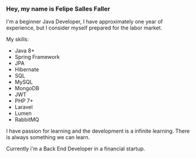 ### Hey, my name is Felipe Salles Faller

I'm a beginner Java Developer, I have approximately one year of experience, but I consider myself prepared for the labor market.

My skills:
- Java 8+
- Spring Framework
- JPA
- Hibernate
- SQL
- MySQL
- MongoDB
- JWT
- PHP 7+
- Laravel
- Lumen
- RabbitMQ

I have passion for learning and the development is a infinite learning. There is always something we can learn.

Currently i'm a Back End Developer in a financial startup. 



<!--
**felipesal/felipesal** is a ✨ _special_ ✨ repository because its `README.md` (this file) appears on your GitHub profile.

Here are some ideas to get you started:

- 🔭 I’m currently working on ...
- 🌱 I’m currently learning ...
- 👯 I’m looking to collaborate on ...
- 🤔 I’m looking for help with ...
- 💬 Ask me about ...
- 📫 How to reach me: ...
- 😄 Pronouns: ...
- ⚡ Fun fact: ...
-->
